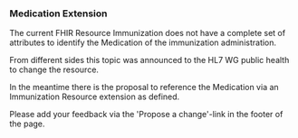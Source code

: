 
### Medication Extension

<div markdown="5" class="dragon">
    <p>
    The current FHIR Resource Immunization does not have a complete set of attributes to identify the Medication of the immunization administration.
    </p>
    <p>
    From different sides this topic was announced to the HL7 WG public health to change the resource.
    </p>
    <p>
    In the meantime there is the proposal to reference the Medication via an Immunization Resource extension as defined.
    </p>
    <p>
    Please add your feedback via the 'Propose a change'-link in the footer of the page.
    </p>
</div>